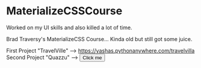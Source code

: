 # MaterializeCSSCourse
Worked on my UI skills and also killed a lot of time.

Brad Traversy's MaterializeCSS Course... Kinda old but still got some juice.

First Project "TravelVille" --> https://yashas.pythonanywhere.com/travelvilla
Second Project "Quazzu" --> 
<button name="button" onclick="http://www.google.com">Click me</button>
